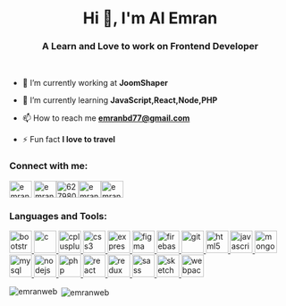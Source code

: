 <h1 align="center">Hi 👋, I'm Al Emran</h1>
<h3 align="center">A Learn and Love to work on Frontend Developer</h3>
<br />

- 🔭 I’m currently working at **JoomShaper**

- 🌱 I’m currently learning **JavaScript,React,Node,PHP**

- 📫 How to reach me **emranbd77@gmail.com**

- ⚡ Fun fact **I love to travel**

<p align="left">
<h3 align="left">Connect with me:</h3>
<a href="https://codepen.io/emranweb" target="blank"><img align="center" src="https://cdn.jsdelivr.net/npm/simple-icons@3.0.1/icons/codepen.svg" alt="emranweb" height="30" width="40" /></a>
<a href="https://linkedin.com/in/emranweb" target="blank"><img align="center" src="https://cdn.jsdelivr.net/npm/simple-icons@3.0.1/icons/linkedin.svg" alt="emranweb" height="30" width="40" /></a><a href="https://stackoverflow.com/users/6279802" target="blank"><img align="center" src="https://cdn.jsdelivr.net/npm/simple-icons@3.0.1/icons/stackoverflow.svg" alt="6279802" height="30" width="40" /></a><a href="https://fb.com/emranweb" target="blank"><img align="center" src="https://cdn.jsdelivr.net/npm/simple-icons@3.0.1/icons/facebook.svg" alt="emranweb" height="30" width="40" /></a><a href="https://www.hackerrank.com/emranbd77" target="blank"><img align="center" src="https://cdn.jsdelivr.net/npm/simple-icons@3.0.1/icons/hackerrank.svg" alt="emranbd77" height="30" width="40" /></a>
</p>

<h3 align="left">Languages and Tools:</h3>
<p align="left"> <a href="https://getbootstrap.com" target="_blank"> <img src="https://devicons.github.io/devicon/devicon.git/icons/bootstrap/bootstrap-plain.svg" alt="bootstrap" width="40" height="40"/> </a> <a href="https://www.cprogramming.com/" target="_blank"> <img src="https://devicons.github.io/devicon/devicon.git/icons/c/c-original.svg" alt="c" width="40" height="40"/> </a> <a href="https://www.w3schools.com/cpp/" target="_blank"> <img src="https://devicons.github.io/devicon/devicon.git/icons/cplusplus/cplusplus-original.svg" alt="cplusplus" width="40" height="40"/> </a> <a href="https://www.w3schools.com/css/" target="_blank"> <img src="https://devicons.github.io/devicon/devicon.git/icons/css3/css3-original-wordmark.svg" alt="css3" width="40" height="40"/> </a> <a href="https://expressjs.com" target="_blank"> <img src="https://devicons.github.io/devicon/devicon.git/icons/express/express-original-wordmark.svg" alt="express" width="40" height="40"/> </a> <a href="https://www.figma.com/" target="_blank"> <img src="https://www.vectorlogo.zone/logos/figma/figma-icon.svg" alt="figma" width="40" height="40"/> </a> <a href="https://firebase.google.com/" target="_blank"> <img src="https://www.vectorlogo.zone/logos/firebase/firebase-icon.svg" alt="firebase" width="40" height="40"/> </a> <a href="https://git-scm.com/" target="_blank"> <img src="https://www.vectorlogo.zone/logos/git-scm/git-scm-icon.svg" alt="git" width="40" height="40"/> </a> <a href="https://www.w3.org/html/" target="_blank"> <img src="https://devicons.github.io/devicon/devicon.git/icons/html5/html5-original-wordmark.svg" alt="html5" width="40" height="40"/> </a> <a href="https://developer.mozilla.org/en-US/docs/Web/JavaScript" target="_blank"> <img src="https://devicons.github.io/devicon/devicon.git/icons/javascript/javascript-original.svg" alt="javascript" width="40" height="40"/> </a> <a href="https://www.mongodb.com/" target="_blank"> <img src="https://devicons.github.io/devicon/devicon.git/icons/mongodb/mongodb-original-wordmark.svg" alt="mongodb" width="40" height="40"/> </a> <a href="https://www.mysql.com/" target="_blank"> <img src="https://devicons.github.io/devicon/devicon.git/icons/mysql/mysql-original-wordmark.svg" alt="mysql" width="40" height="40"/> </a> <a href="https://nodejs.org" target="_blank"> <img src="https://devicons.github.io/devicon/devicon.git/icons/nodejs/nodejs-original-wordmark.svg" alt="nodejs" width="40" height="40"/> </a> <a href="https://www.php.net" target="_blank"> <img src="https://devicons.github.io/devicon/devicon.git/icons/php/php-original.svg" alt="php" width="40" height="40"/> </a> <a href="https://reactjs.org/" target="_blank"> <img src="https://devicons.github.io/devicon/devicon.git/icons/react/react-original-wordmark.svg" alt="react" width="40" height="40"/> </a> <a href="https://redux.js.org" target="_blank"> <img src="https://devicons.github.io/devicon/devicon.git/icons/redux/redux-original.svg" alt="redux" width="40" height="40"/> </a> <a href="https://sass-lang.com" target="_blank"> <img src="https://devicons.github.io/devicon/devicon.git/icons/sass/sass-original.svg" alt="sass" width="40" height="40"/> </a> <a href="https://www.sketch.com/" target="_blank"> <img src="https://www.vectorlogo.zone/logos/sketchapp/sketchapp-icon.svg" alt="sketch" width="40" height="40"/> </a> <a href="https://webpack.js.org" target="_blank"> <img src="https://devicons.github.io/devicon/devicon.git/icons/webpack/webpack-original.svg" alt="webpack" width="40" height="40"/> </a> </p>

<p><img align="left" src="https://github-readme-stats.vercel.app/api/top-langs/?username=emranweb&layout=compact" alt="emranweb" /></p>

<p>&nbsp;<img align="center" src="https://github-readme-stats.vercel.app/api?username=emranweb&show_icons=true" alt="emranweb" /></p>
